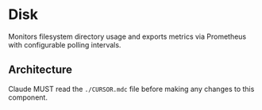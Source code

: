 # Disk

Monitors filesystem directory usage and exports metrics via Prometheus with configurable polling intervals.

## Architecture  
Claude MUST read the `./CURSOR.mdc` file before making any changes to this component.
